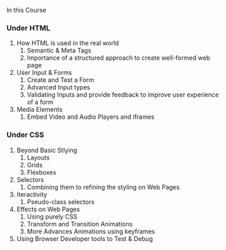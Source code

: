 In this Course

### Under HTML
1. How HTML is used in the real world
    1. Semantic & Meta Tags
    2. Importance of a structured approach to create well-formed web page
2. User Input & Forms
    1. Create and Test a Form
    2. Advanced Input types
    3. Validating Inputs and provide feedback to improve user experience of a form
3. Media Elements
    1. Embed Video and Audio Players and iframes

### Under CSS
1. Beyond Basic Stlying
    1. Layouts
    2. Grids
    3. Flexboxes
2. Selectors
    1. Combining them to refining the styling on Web Pages
3. Iteractivity
    1. Pseudo-class selectors
4. Effects on Web Pages
    1. Using purely CSS
    2. Transform and Transition Animations
    3. More Advances Animations using keyframes
5. Using Browser Developer tools to Test & Debug